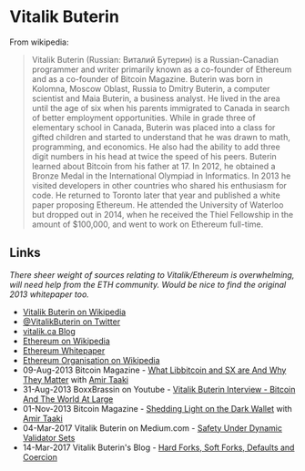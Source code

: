 
# Vitalik Buterin

From wikipedia:

> Vitalik Buterin (Russian: Виталий Бутерин) is a Russian-Canadian programmer and writer primarily known as a co-founder of Ethereum and as a co-founder of Bitcoin Magazine.
> Buterin was born in Kolomna, Moscow Oblast, Russia to Dmitry Buterin, a computer scientist and Maia Buterin, a business analyst. He lived in the area until the age of six when his parents immigrated to Canada in search of better employment opportunities. While in grade three of elementary school in Canada, Buterin was placed into a class for gifted children and started to understand that he was drawn to math, programming, and economics. He also had the ability to add three digit numbers in his head at twice the speed of his peers.
> Buterin learned about Bitcoin from his father at 17. In 2012, he obtained a Bronze Medal in the International Olympiad in Informatics. In 2013 he visited developers in other countries who shared his enthusiasm for code. He returned to Toronto later that year and published a white paper proposing Ethereum. He attended the University of Waterloo but dropped out in 2014, when he received the Thiel Fellowship in the amount of $100,000, and went to work on Ethereum full-time.

## Links

*There sheer weight of sources relating to Vitalik/Ethereum is overwhelming, will need help from the ETH community. Would be nice to find the original 2013 whitepaper too.*

* [Vitalik Buterin on Wikipedia](https://en.wikipedia.org/wiki/Vitalik_Buterin)
* [@VitalikButerin on Twitter](https://twitter.com/VitalikButerin)
* [vitalik.ca Blog](http://vitalik.ca/)
* [Ethereum on Wikipedia](https://en.wikipedia.org/wiki/Ethereum)
* [Ethereum Whitepaper](https://github.com/ethereum/wiki/wiki/White-Paper)
* [Ethereum Organisation on Wikipedia](https://github.com/ethereum)
* 09-Aug-2013 Bitcoin Magazine - [What Libbitcoin and SX are And Why They Matter](https://bitcoinmagazine.com/articles/what-libbitcoin-and-sx-are-and-why-they-matter-1376064919/) with [Amir Taaki](/people/amir_taaki.md)
* 31-Aug-2013 BoxxBrassin on Youtube - [Vitalik Buterin Interview - Bitcoin And The World At Large](https://www.youtube.com/watch?v=4oZs6RpLuak)
* 01-Nov-2013 Bitcoin Magazine - [Shedding Light on the Dark Wallet](https://bitcoinmagazine.com/articles/shedding-light-on-the-dark-wallet-1383357523/) with [Amir Taaki](/people/amir_taaki.md)
* 04-Mar-2017 Vitalik Buterin on Medium.com - [Safety Under Dynamic Validator Sets](https://medium.com/@VitalikButerin/safety-under-dynamic-validator-sets-ef0c3bbdf9f6)
* 14-Mar-2017 Vitalik Buterin's Blog - [Hard Forks, Soft Forks, Defaults and Coercion](http://vitalik.ca/general/2017/03/14/forks_and_markets.html)
